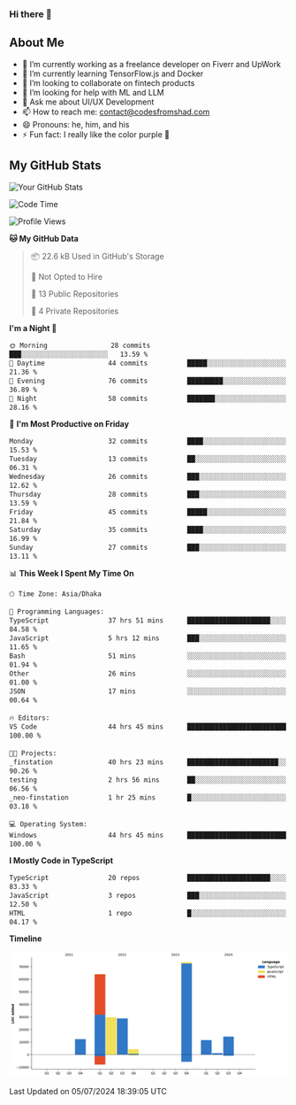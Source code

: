 ### Hi there 👋

## About Me
- 🔭 I’m currently working as a freelance developer on Fiverr and UpWork
- 🌱 I’m currently learning TensorFlow.js and Docker
- 👯 I’m looking to collaborate on fintech products
- 🤔 I’m looking for help with ML and LLM
- 💬 Ask me about UI/UX Development
- 📫 How to reach me: contact@codesfromshad.com
- 😄 Pronouns: he, him, and his
- ⚡ Fun fact: I really like the color purple 💜

## My GitHub Stats

![Your GitHub Stats](https://github-readme-stats.vercel.app/api?username=codesfromshad&show_icons=true&theme=midnight-purple)

<!--START_SECTION:waka-->
![Code Time](http://img.shields.io/badge/Code%20Time-697%20hrs%2019%20mins-blue)

![Profile Views](http://img.shields.io/badge/Profile%20Views-0-blue)

**🐱 My GitHub Data** 

> 📦 22.6 kB Used in GitHub's Storage 
 > 
> 🚫 Not Opted to Hire
 > 
> 📜 13 Public Repositories 
 > 
> 🔑 4 Private Repositories 
 > 
**I'm a Night 🦉** 

```text
🌞 Morning                28 commits          ███░░░░░░░░░░░░░░░░░░░░░░   13.59 % 
🌆 Daytime                44 commits          █████░░░░░░░░░░░░░░░░░░░░   21.36 % 
🌃 Evening                76 commits          █████████░░░░░░░░░░░░░░░░   36.89 % 
🌙 Night                  58 commits          ███████░░░░░░░░░░░░░░░░░░   28.16 % 
```
📅 **I'm Most Productive on Friday** 

```text
Monday                   32 commits          ████░░░░░░░░░░░░░░░░░░░░░   15.53 % 
Tuesday                  13 commits          ██░░░░░░░░░░░░░░░░░░░░░░░   06.31 % 
Wednesday                26 commits          ███░░░░░░░░░░░░░░░░░░░░░░   12.62 % 
Thursday                 28 commits          ███░░░░░░░░░░░░░░░░░░░░░░   13.59 % 
Friday                   45 commits          █████░░░░░░░░░░░░░░░░░░░░   21.84 % 
Saturday                 35 commits          ████░░░░░░░░░░░░░░░░░░░░░   16.99 % 
Sunday                   27 commits          ███░░░░░░░░░░░░░░░░░░░░░░   13.11 % 
```


📊 **This Week I Spent My Time On** 

```text
🕑︎ Time Zone: Asia/Dhaka

💬 Programming Languages: 
TypeScript               37 hrs 51 mins      █████████████████████░░░░   84.58 % 
JavaScript               5 hrs 12 mins       ███░░░░░░░░░░░░░░░░░░░░░░   11.65 % 
Bash                     51 mins             ░░░░░░░░░░░░░░░░░░░░░░░░░   01.94 % 
Other                    26 mins             ░░░░░░░░░░░░░░░░░░░░░░░░░   01.00 % 
JSON                     17 mins             ░░░░░░░░░░░░░░░░░░░░░░░░░   00.64 % 

🔥 Editors: 
VS Code                  44 hrs 45 mins      █████████████████████████   100.00 % 

🐱‍💻 Projects: 
_finstation              40 hrs 23 mins      ███████████████████████░░   90.26 % 
testing                  2 hrs 56 mins       ██░░░░░░░░░░░░░░░░░░░░░░░   06.56 % 
_neo-finstation          1 hr 25 mins        █░░░░░░░░░░░░░░░░░░░░░░░░   03.18 % 

💻 Operating System: 
Windows                  44 hrs 45 mins      █████████████████████████   100.00 % 
```

**I Mostly Code in TypeScript** 

```text
TypeScript               20 repos            █████████████████████░░░░   83.33 % 
JavaScript               3 repos             ███░░░░░░░░░░░░░░░░░░░░░░   12.50 % 
HTML                     1 repo              █░░░░░░░░░░░░░░░░░░░░░░░░   04.17 % 
```



**Timeline**

![Lines of Code chart](https://raw.githubusercontent.com/codesfromshad/codesfromshad/main/assets/bar_graph.png)


 Last Updated on 05/07/2024 18:39:05 UTC
<!--END_SECTION:waka-->

<!--
**codesfromshad/codesfromshad** is a ✨ _special_ ✨ repository because its `README.md` (this file) appears on your GitHub profile.

Here are some ideas to get you started:

- 🔭 I’m currently working on ...
- 🌱 I’m currently learning ...
- 👯 I’m looking to collaborate on ...
- 🤔 I’m looking for help with ...
- 💬 Ask me about ...
- 📫 How to reach me: ...
- 😄 Pronouns: ...
- ⚡ Fun fact: ...
-->
